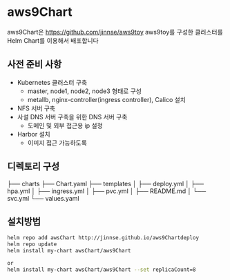 # aws9Chart
aws9Chart은 https://github.com/jinnse/aws9toy aws9toy를 구성한 클러스터를 Helm Chart를 이용해서 배포합니다 
## 사전 준비 사항
- Kubernetes 클러스터 구축
  - master, node1, node2, node3 형태로 구성
  - metallb, nginx-controller(ingress controller), Calico 설치
- NFS 서버 구축
- 사설 DNS 서버 구축을 위한 DNS 서버 구축
  - 도메인 및 외부 접근용 ip 설정
- Harbor 설치
  - 이미지 접근 가능하도록


## 디렉토리 구성
├── charts
├── Chart.yaml
├── templates
│   ├── deploy.yml
│   ├── hpa.yml
│   ├── ingress.yml
│   ├── pvc.yml
│   ├── README.md
│   └── svc.yml
└── values.yaml

## 설치방법
```bash
helm repo add awsChart http://jinnse.github.io/aws9Chartdeploy
helm repo update
helm install my-chart awsChart/aws9Chart

or
helm install my-chart awsChart/aws9Chart --set replicaCount=8

